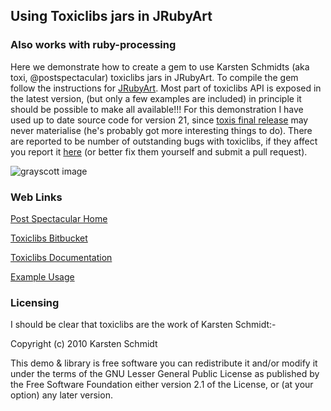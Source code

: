 ## Using Toxiclibs jars in JRubyArt
### Also works with ruby-processing

Here we demonstrate how to create a gem to use Karsten Schmidts (aka toxi, @postspectacular) toxiclibs jars in JRubyArt. To compile the gem follow the instructions for [JRubyArt][]. Most part of toxiclibs API is exposed in the latest version, (but only a few examples are included) in principle it should be possible to make all available!!! For this demonstration I have used up to date source code for version 21, since [toxis final release][] may never materialise (he's probably got more interesting things to do). There are reported to be number of outstanding bugs with toxiclibs, if they affect you report it [here][] (or better fix them yourself and submit a pull request).

![grayscott image](http://4.bp.blogspot.com/-d4MiL4_0Njk/VFJMv6VUicI/AAAAAAAAEgY/fFAfrXDxNXM/s400/grayscott.png)

### Web Links

[Post Spectacular Home][]

[Toxiclibs Bitbucket][]

[Toxiclibs Documentation][]

[Example Usage][]

### Licensing

I should be clear that toxiclibs are the work of Karsten Schmidt:-

Copyright (c) 2010 Karsten Schmidt
 
This demo & library is free software you can redistribute it and/or
modify it under the terms of the GNU Lesser General Public
License as published by the Free Software Foundation either
version 2.1 of the License, or (at your option) any later version.

[toxis final release]:http://hg.postspectacular.com/toxiclibs/issue/54/update-toxiclibs-for-processing-21
[JRubyArt]:https://github.com/ruby-processing/JRubyArt
[Post Spectacular Home]:http://postspectacular.com/
[Toxiclibs Bitbucket]:http://hg.postspectacular.com/
[Toxiclibs Documentation]:http://toxiclibs.org/
[Example Usage]:https://github.com/ruby-processing/toxicgem/tree/master/examples
[here]:https://github.com/ruby-processing/toxiclibs/issues
